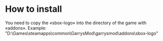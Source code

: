 # How to install

You need to copy the «sbox-logo» into the directory of the game with «addons».
Example: "D:\Games\steamapps\common\GarrysMod\garrysmod\addons\sbox-logo"